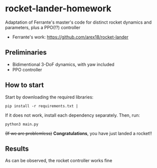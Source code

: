 # rocket-lander-homework
Adaptation of Ferrante's master's code for distinct rocket dynamics and parameters, plus a PPO(!?) controller

* Ferrante's work: https://github.com/arex18/rocket-lander

## Preliminaries

* Bidimentional 3-DoF dynamics, with yaw included
* PPO controller

## How to start

Start by downloading the required libraries:

```
pip install -r requirements.txt |
```

If it does not work, install each dependency separately. Then, run:

```
python3 main.py
```

~~(If we are problemless)~~ **Congratulations**, you have just landed a rocket!!

## Results

As can be observed, the rocket controller works fine
